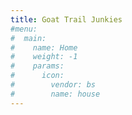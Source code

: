 ```yaml
---
title: Goat Trail Junkies
#menu:
#  main:
#    name: Home
#    weight: -1
#    params:
#      icon:
#        vendor: bs
#        name: house
---
```

